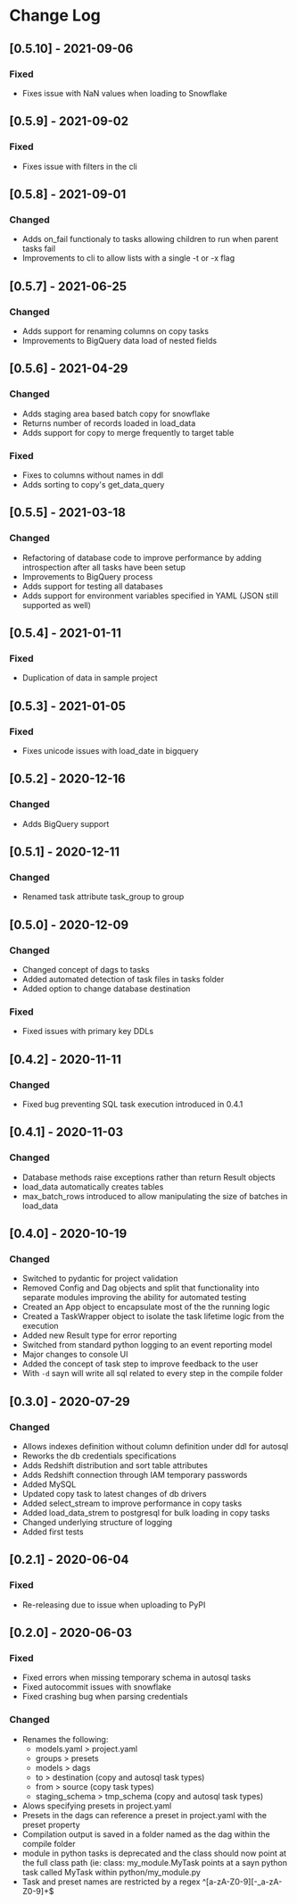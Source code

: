 # Change Log

## [0.5.10] - 2021-09-06

### Fixed

- Fixes issue with NaN values when loading to Snowflake

## [0.5.9] - 2021-09-02

### Fixed

- Fixes issue with filters in the cli

## [0.5.8] - 2021-09-01

### Changed

- Adds on_fail functionaly to tasks allowing children to run when parent tasks fail
- Improvements to cli to allow lists with a single -t or -x flag

## [0.5.7] - 2021-06-25

### Changed

- Adds support for renaming columns on copy tasks
- Improvements to BigQuery data load of nested fields

## [0.5.6] - 2021-04-29

### Changed

- Adds staging area based batch copy for snowflake
- Returns number of records loaded in load_data
- Adds support for copy to merge frequently to target table

### Fixed

- Fixes to columns without names in ddl
- Adds sorting to copy's get_data_query

## [0.5.5] - 2021-03-18

### Changed

- Refactoring of database code to improve performance by adding introspection
  after all tasks have been setup
- Improvements to BigQuery process
- Adds support for testing all databases
- Adds support for environment variables specified in YAML (JSON still supported as well)

## [0.5.4] - 2021-01-11

### Fixed

- Duplication of data in sample project

## [0.5.3] - 2021-01-05

### Fixed

- Fixes unicode issues with load_date in bigquery

## [0.5.2] - 2020-12-16

### Changed

- Adds BigQuery support

## [0.5.1] - 2020-12-11

### Changed

- Renamed task attribute task_group to group

## [0.5.0] - 2020-12-09

### Changed

- Changed concept of dags to tasks
- Added automated detection of task files in tasks folder
- Added option to change database destination

### Fixed

- Fixed issues with primary key DDLs

## [0.4.2] - 2020-11-11

### Changed

- Fixed bug preventing SQL task execution introduced in 0.4.1

## [0.4.1] - 2020-11-03

### Changed

- Database methods raise exceptions rather than return Result objects
- load_data automatically creates tables
- max_batch_rows introduced to allow manipulating the size of batches in load_data

## [0.4.0] - 2020-10-19

### Changed

- Switched to pydantic for project validation
- Removed Config and Dag objects and split that functionality into separate modules improving the ability for automated testing
- Created an App object to encapsulate most of the the running logic
- Created a TaskWrapper object to isolate the task lifetime logic from the execution
- Added new Result type for error reporting
- Switched from standard python logging to an event reporting model
- Major changes to console UI
- Added the concept of task step to improve feedback to the user
- With `-d` sayn will write all sql related to every step in the compile folder

## [0.3.0] - 2020-07-29

### Changed

- Allows indexes definition without column definition under ddl for autosql
- Reworks the db credentials specifications
- Adds Redshift distribution and sort table attributes
- Adds Redshift connection through IAM temporary passwords
- Added MySQL
- Updated copy task to latest changes of db drivers
- Added select_stream to improve performance in copy tasks
- Added load_data_strem to postgresql for bulk loading in copy tasks
- Changed underlying structure of logging
- Added first tests

## [0.2.1] - 2020-06-04

### Fixed

- Re-releasing due to issue when uploading to PyPI

## [0.2.0] - 2020-06-03

### Fixed

- Fixed errors when missing temporary schema in autosql tasks
- Fixed autocommit issues with snowflake
- Fixed crashing bug when parsing credentials

### Changed

- Renames the following:
  - models.yaml > project.yaml
  - groups > presets
  - models > dags
  - to > destination (copy and autosql task types)
  - from > source (copy task types)
  - staging_schema > tmp_schema (copy and autosql task types)
- Alows specifying presets in project.yaml
- Presets in the dags can reference a preset in project.yaml with the preset property
- Compilation output is saved in a folder named as the dag within the compile folder
- module in python tasks is deprecated and the class should now point at the full class path (ie: class: my_module.MyTask points at a sayn python task called MyTask within python/my_module.py
- Task and preset names are restricted by a regex ^[a-zA-Z0-9][-_a-zA-Z0-9]+$
